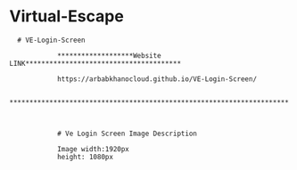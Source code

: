 # Virtual-Escape

      # VE-Login-Screen

                *******************Website LINK***************************************

                https://arbabkhanocloud.github.io/VE-Login-Screen/

                **********************************************************************



                # Ve Login Screen Image Description

                Image width:1920px
                height: 1080px
